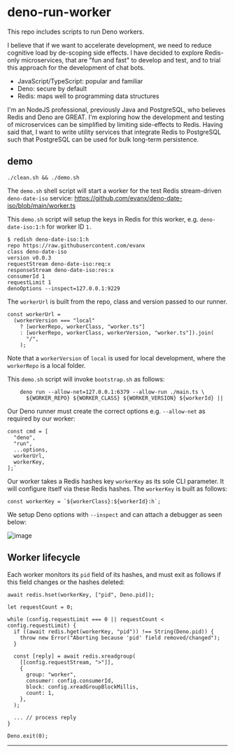 # deno-run-worker

This repo includes scripts to run Deno workers.

I believe that if we want to accelerate development, we need to reduce cognitive load by de-scoping side effects. I have decided to explore Redis-only microservices, that are "fun and fast" to develop and test, and to trial this approach for the development of chat bots.

- JavaScript/TypeScript: popular and familiar
- Deno: secure by default
- Redis: maps well to programming data structures

I'm an NodeJS professional, previously Java and PostgreSQL, who believes Redis and Deno are GREAT. I'm exploring how the development and testing of microservices can be simplified by limiting side-effects to Redis. Having said that, I want to write utility services that integrate Redis to PostgreSQL such that PostgreSQL can be used for bulk long-term persistence.

## demo

```shell
./clean.sh && ./demo.sh
```

The `demo.sh` shell script will start a worker for the test Redis stream-driven
`deno-date-iso` service: https://github.com/evanx/deno-date-iso/blob/main/worker.ts

This `demo.sh` script will setup the keys in Redis for this worker, e.g. `deno-date-iso:1:h` for worker ID `1.`

```
$ redish deno-date-iso:1:h
repo https://raw.githubusercontent.com/evanx
class deno-date-iso
version v0.0.3
requestStream deno-date-iso:req:x
responseStream deno-date-iso:res:x
consumerId 1
requestLimit 1
denoOptions --inspect=127.0.0.1:9229
```

The `workerUrl` is built from the repo, class and version passed to our runner.

```
const workerUrl =
  (workerVersion === "local"
    ? [workerRepo, workerClass, "worker.ts"]
    : [workerRepo, workerClass, workerVersion, "worker.ts"]).join(
      "/",
    );
```

Note that a `workerVersion` of `local` is used for local development, where the `workerRepo` is a local folder.

This `demo.sh` script will invoke `bootstrap.sh` as follows:

```
    deno run --allow-net=127.0.0.1:6379 --allow-run ./main.ts \
      ${WORKER_REPO} ${WORKER_CLASS} ${WORKER_VERSION} ${workerId} ||
```

Our Deno runner must create the correct options e.g. `--allow-net` as required by our worker:

```
const cmd = [
  "deno",
  "run",
  ...options,
  workerUrl,
  workerKey,
];`
```

Our worker takes a Redis hashes key `workerKey` as its sole CLI parameter. It will configure itself via these Redis hashes. The `workerKey` is built as follows:

```
const workerKey = `${workerClass}:${workerId}:h`;
```

We setup Deno options with `--inspect` and can attach a debugger as seen below:

![image](https://user-images.githubusercontent.com/899558/134762517-4ccc28b3-6f8e-4ab9-8529-49054eb7f1ee.png)

## Worker lifecycle

Each worker monitors its `pid` field of its hashes, and must exit as follows if this field changes or the hashes deleted:

```
await redis.hset(workerKey, ["pid", Deno.pid]);

let requestCount = 0;

while (config.requestLimit === 0 || requestCount < config.requestLimit) {
  if ((await redis.hget(workerKey, "pid")) !== String(Deno.pid)) {
    throw new Error("Aborting because 'pid' field removed/changed");
  }

  const [reply] = await redis.xreadgroup(
    [[config.requestStream, ">"]],
    {
      group: "worker",
      consumer: config.consumerId,
      block: config.xreadGroupBlockMillis,
      count: 1,
    },
  );

  ... // process reply
}

Deno.exit(0);
```

<hr>
